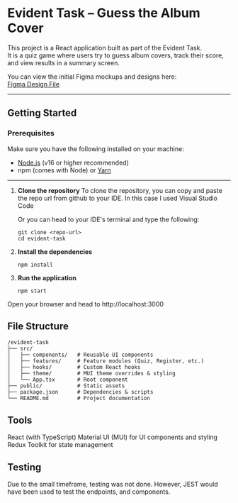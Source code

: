 # Evident Task – Guess the Album Cover

This project is a React application built as part of the Evident Task.  
It is a quiz game where users try to guess album covers, track their score, and view results in a summary screen.

You can view the initial Figma mockups and designs here:  
[Figma Design File](https://www.figma.com/design/cxT3eXc0qTE1CKq53atPpO/Evident-Task?node-id=0-1&t=6tfgx69ZUhcvv4zA-1)

---

## Getting Started

### Prerequisites
Make sure you have the following installed on your machine:
- [Node.js](https://nodejs.org/) (v16 or higher recommended)
- npm (comes with Node) or [Yarn](https://yarnpkg.com/)

---

1. **Clone the repository**
   To clone the repository, you can copy and paste the repo url from github to your IDE.
   In this case I used Visual Studio Code

   Or you can head to your IDE's terminal and type the following:
   
   ```
   git clone <repo-url>
   cd evident-task

2. **Install the dependencies**
   ```
   npm install

4. **Run the application**
   ```
   npm start

Open your browser and head to http://localhost:3000

## File Structure

```
/evident-task
├── src/
│   ├── components/   # Reusable UI components
│   ├── features/     # Feature modules (Quiz, Register, etc.)
│   ├── hooks/        # Custom React hooks
│   ├── theme/        # MUI theme overrides & styling
│   └── App.tsx       # Root component
├── public/           # Static assets
├── package.json      # Dependencies & scripts
└── README.md         # Project documentation
```


 ## Tools

React (with TypeScript)
Material UI (MUI) for UI components and styling
Redux Toolkit for state management

## Testing

Due to the small timeframe, testing was not done. However, JEST would have been used to test the endpoints, and components.
